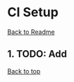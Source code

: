 # CI Setup

[Back to Readme](./Readme.md)

<a name="top"></a>


## 1. TODO: Add

[Back to top](#top)
